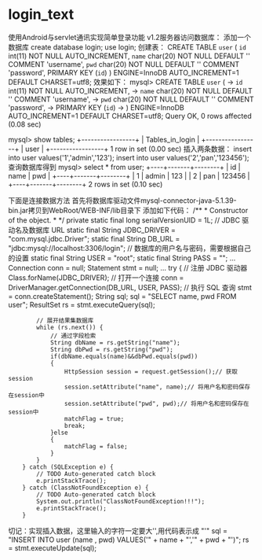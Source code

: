 # login_text
使用Android与servlet通讯实现简单登录功能
v1.2服务器访问数据库：
添加一个数据库
  create database login;
  use login;
 创建表：
  CREATE TABLE `user` (
  `id` int(11) NOT NULL AUTO_INCREMENT,
  `name` char(20) NOT NULL DEFAULT '' COMMENT 'username',
  `pwd` char(20) NOT NULL DEFAULT '' COMMENT 'password',
  PRIMARY KEY (`id`)
) ENGINE=InnoDB AUTO_INCREMENT=1 DEFAULT CHARSET=utf8;
效果如下：
mysql> CREATE TABLE `user` (
    ->   `id` int(11) NOT NULL AUTO_INCREMENT,
    ->   `name` char(20) NOT NULL DEFAULT '' COMMENT 'username',
    ->   `pwd` char(20) NOT NULL DEFAULT '' COMMENT 'password',
    ->   PRIMARY KEY (`id`)
    -> ) ENGINE=InnoDB AUTO_INCREMENT=1 DEFAULT CHARSET=utf8;
Query OK, 0 rows affected (0.08 sec)

mysql> show tables;
+-----------------+
| Tables_in_login |
+-----------------+
| user            |
+-----------------+
1 row in set (0.00 sec)
插入两条数据：
insert into user values('1','admin','123');
insert into user values('2','pan','123456');
查询数据库得到
mysql> select * from user;
+----+-------+--------+
| id | name  | pwd    |
+----+-------+--------+
|  1 | admin | 123    |
|  2 | pan   | 123456 |
+----+-------+--------+
2 rows in set (0.10 sec)

下面是连接数据方法 
首先将数据库驱动文件mysql-connector-java-5.1.39-bin.jar拷贝到WebRoot/WEB-INF/lib目录下
添加如下代码：
/**
	 * Constructor of the object.
	 * */
	private static final long serialVersionUID = 1L;
	// JDBC 驱动名及数据库 URL
	static final String JDBC_DRIVER = "com.mysql.jdbc.Driver";
	static final String DB_URL = "jdbc:mysql://localhost:3306/login";
	// 数据库的用户名与密码，需要根据自己的设置
	static final String USER = "root";
	static final String PASS = "";
  ...
  Connection conn = null;
		Statement stmt = null;
    ...
    try {
			// 注册 JDBC 驱动器
			Class.forName(JDBC_DRIVER);
			// 打开一个连接
			conn = DriverManager.getConnection(DB_URL, USER, PASS);
			// 执行 SQL 查询
			stmt = conn.createStatement();
			String sql;
			sql = "SELECT name, pwd FROM user";
			ResultSet rs = stmt.executeQuery(sql);

			// 展开结果集数据库
			while (rs.next()) {
				// 通过字段检索
				String dbName = rs.getString("name");
				String dbPwd = rs.getString("pwd");
				if(dbName.equals(name)&&dbPwd.equals(pwd))
				{
					HttpSession session = request.getSession();// 获取session
					session.setAttribute("name", name);// 将用户名和密码保存在session中
					session.setAttribute("pwd", pwd);// 将用户名和密码保存在session中
					matchFlag = true;
					break;
				}else
				{
					matchFlag = false;
				}
			}
		} catch (SQLException e) {
			// TODO Auto-generated catch block
			e.printStackTrace();
		} catch (ClassNotFoundException e) {
			// TODO Auto-generated catch block
			System.out.println("ClassNotFoundException!!!");
			e.printStackTrace();
		} 
		
		
切记：实现插入数据，这里输入的字符一定要大'',用代码表示成 "\'"
sql = "INSERT INTO user (name , pwd) VALUES(\'" + name + "\',\'" + pwd
							+ "\')";
					rs = stmt.executeUpdate(sql);
